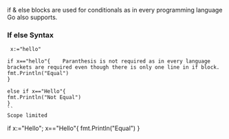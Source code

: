 if & else blocks are used for conditionals as in every programming language Go also supports.

### If else Syntax

```
 x:="hello"

if x=="hello"{    Paranthesis is not required as in every language brackets are required even though there is only one line in if block. 
fmt.Println("Equal")
}

else if x=="Hello"{
fmt.Println("Not Equal")
}
``
Scope limited

```
if x:="Hello"; x=="Hello"{
fmt.Println("Equal")
}
```





